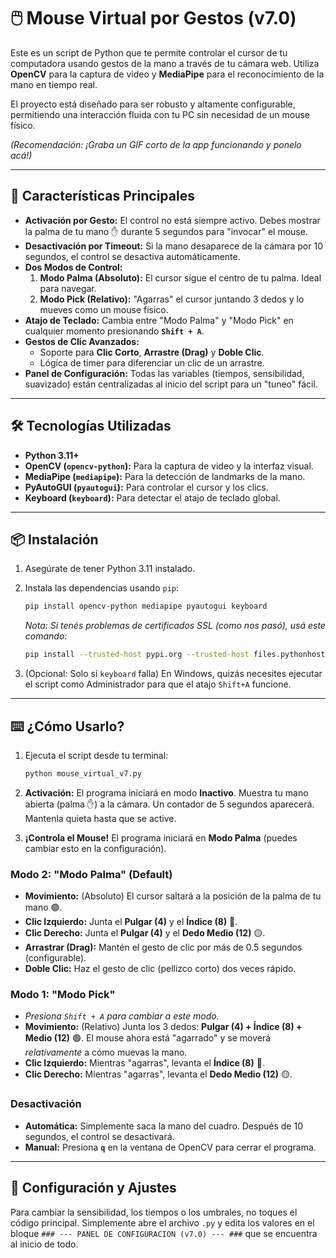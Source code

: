 # 🖱️ Mouse Virtual por Gestos (v7.0)

Este es un script de Python que te permite controlar el cursor de tu computadora usando gestos de la mano a través de tu cámara web. Utiliza **OpenCV** para la captura de video y **MediaPipe** para el reconocimiento de la mano en tiempo real.

El proyecto está diseñado para ser robusto y altamente configurable, permitiendo una interacción fluida con tu PC sin necesidad de un mouse físico.


*(Recomendación: ¡Graba un GIF corto de la app funcionando y ponelo acá!)*

---

## 🚀 Características Principales

* **Activación por Gesto:** El control no está siempre activo. Debes mostrar la palma de tu mano ✋ durante 5 segundos para "invocar" el mouse.
* **Desactivación por Timeout:** Si la mano desaparece de la cámara por 10 segundos, el control se desactiva automáticamente.
* **Dos Modos de Control:**
    1.  **Modo Palma (Absoluto):** El cursor sigue el centro de tu palma. Ideal para navegar.
    2.  **Modo Pick (Relativo):** "Agarras" el cursor juntando 3 dedos y lo mueves como un mouse físico.
* **Atajo de Teclado:** Cambia entre "Modo Palma" y "Modo Pick" en cualquier momento presionando **`Shift + A`**.
* **Gestos de Clic Avanzados:**
    * Soporte para **Clic Corto**, **Arrastre (Drag)** y **Doble Clic**.
    * Lógica de timer para diferenciar un clic de un arrastre.
* **Panel de Configuración:** Todas las variables (tiempos, sensibilidad, suavizado) están centralizadas al inicio del script para un "tuneo" fácil.

---

## 🛠️ Tecnologías Utilizadas

* **Python 3.11+**
* **OpenCV (`opencv-python`):** Para la captura de video y la interfaz visual.
* **MediaPipe (`mediapipe`):** Para la detección de landmarks de la mano.
* **PyAutoGUI (`pyautogui`):** Para controlar el cursor y los clics.
* **Keyboard (`keyboard`):** Para detectar el atajo de teclado global.

---

## 📦 Instalación

1.  Asegúrate de tener Python 3.11 instalado.
2.  Instala las dependencias usando `pip`:

    ```bash
    pip install opencv-python mediapipe pyautogui keyboard
    ```
    *Nota: Si tenés problemas de certificados SSL (como nos pasó), usá este comando:*
    ```bash
    pip install --trusted-host pypi.org --trusted-host files.pythonhosted.org opencv-python mediapipe pyautogui keyboard
    ```
3.  (Opcional: Solo si `keyboard` falla) En Windows, quizás necesites ejecutar el script como Administrador para que el atajo `Shift+A` funcione.

---

## ⌨️ ¿Cómo Usarlo?

1.  Ejecuta el script desde tu terminal:
    ```bash
    python mouse_virtual_v7.py
    ```

2.  **Activación:** El programa iniciará en modo **Inactivo**. Muestra tu mano abierta (palma ✋) a la cámara. Un contador de 5 segundos aparecerá. Mantenla quieta hasta que se active.

3.  **¡Controla el Mouse!** El programa iniciará en **Modo Palma** (puedes cambiar esto en la configuración).

### Modo 2: "Modo Palma" (Default)

* **Movimiento:** (Absoluto) El cursor saltará a la posición de la palma de tu mano 🟣.
* **Clic Izquierdo:** Junta el **Pulgar (4)** y el **Índice (8)** 🔵.
* **Clic Derecho:** Junta el **Pulgar (4)** y el **Dedo Medio (12)** 🟡.
* **Arrastrar (Drag):** Mantén el gesto de clic por más de 0.5 segundos (configurable).
* **Doble Clic:** Haz el gesto de clic (pellizco corto) dos veces rápido.

### Modo 1: "Modo Pick"

* *Presiona `Shift + A` para cambiar a este modo.*
* **Movimiento:** (Relativo) Junta los 3 dedos: **Pulgar (4) + Índice (8) + Medio (12)** 🟢. El mouse ahora está "agarrado" y se moverá *relativamente* a cómo muevas la mano.
* **Clic Izquierdo:** Mientras "agarras", levanta el **Índice (8)** 🔵.
* **Clic Derecho:** Mientras "agarras", levanta el **Dedo Medio (12)** 🟡.

### Desactivación

* **Automática:** Simplemente saca la mano del cuadro. Después de 10 segundos, el control se desactivará.
* **Manual:** Presiona **`q`** en la ventana de OpenCV para cerrar el programa.

---

## 🔧 Configuración y Ajustes

Para cambiar la sensibilidad, los tiempos o los umbrales, no toques el código principal. Simplemente abre el archivo `.py` y edita los valores en el bloque `### --- PANEL DE CONFIGURACION (v7.0) --- ###` que se encuentra al inicio de todo.
